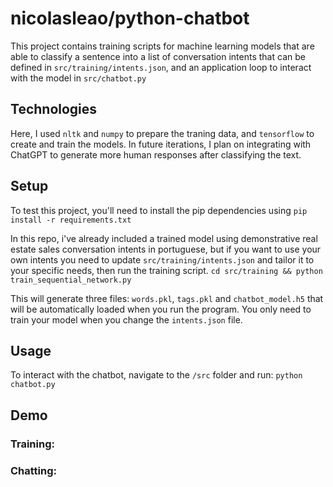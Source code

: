 # nicolasleao/python-chatbot

This project contains training scripts for machine learning models that are able to classify a sentence into a list of conversation intents that can be defined in `src/training/intents.json`, and an application loop to interact with the model in `src/chatbot.py`

## Technologies
Here, I used `nltk` and `numpy` to prepare the traning data, and `tensorflow` to create and train the models.
In future iterations, I plan on integrating with ChatGPT to generate more human responses after classifying the text.

## Setup
To test this project, you'll need to install the pip dependencies using
`pip install -r requirements.txt`

In this repo, i've already included a trained model using demonstrative real estate sales conversation intents in portuguese, but if you want to use your own intents
you need to update `src/training/intents.json` and tailor it to your specific needs, then run the training script.
`cd src/training && python train_sequential_network.py`

This will generate three files: `words.pkl`, `tags.pkl` and `chatbot_model.h5` that will be automatically loaded when you run the program.
You only need to train your model when you change the `intents.json` file.

## Usage
To interact with the chatbot, navigate to the `/src` folder and run:
`python chatbot.py`

## Demo

### Training:


### Chatting:
